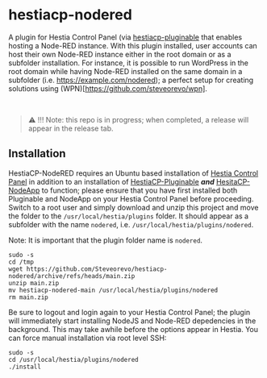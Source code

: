 # hestiacp-nodered
A plugin for Hestia Control Panel (via [hestiacp-pluginable](https://github.com/steveorevo/hestiacp-pluginable) that enables hosting a Node-RED instance. With this plugin installed, user accounts can host their own Node-RED instance either in the root domain or as a subfolder installation. For instance, it is possible to run WordPress in the root domain while having Node-RED installed on the same domain in a subfolder (i.e. https://example.com/nodered); a perfect setup for creating solutions using (WPN)[https://github.com/steveorevo/wpn]. 

&nbsp;
> :warning: !!! Note: this repo is in progress; when completed, a release will appear in the release tab.

## Installation
HestiaCP-NodeRED requires an Ubuntu based installation of [Hestia Control Panel](https://hestiacp.com) in addition to an installation of [HestiaCP-Pluginable](https://github.com/steveorevo/hestiacp-pluginable) ***and*** [HesitaCP-NodeApp](https://github.com/steveorevo/hestiacp-nodeapp) to function; please ensure that you have first installed both Pluginable and NodeApp on your Hestia Control Panel before proceeding. Switch to a root user and simply download and unzip this project and move the folder to the `/usr/local/hestia/plugins` folder. It should appear as a subfolder with the name `nodered`, i.e. `/usr/local/hestia/plugins/nodered`.

Note: It is important that the plugin folder name is `nodered`.

```
sudo -s
cd /tmp
wget https://github.com/Steveorevo/hestiacp-nodered/archive/refs/heads/main.zip
unzip main.zip
mv hestiacp-nodered-main /usr/local/hestia/plugins/nodered
rm main.zip
```

Be sure to logout and login again to your Hestia Control Panel; the plugin will immediately start installing NodeJS and Node-RED depedencies in the background. This may take awhile before the options appear in Hestia. You can force manual installation via root level SSH:

```
sudo -s
cd /usr/local/hestia/plugins/nodered
./install
```
